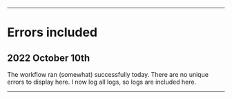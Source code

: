 
***

# Errors included

## 2022 October 10th

The workflow ran (somewhat) successfully today. There are no unique errors to display here. I now log all logs, so logs are included here.

***

